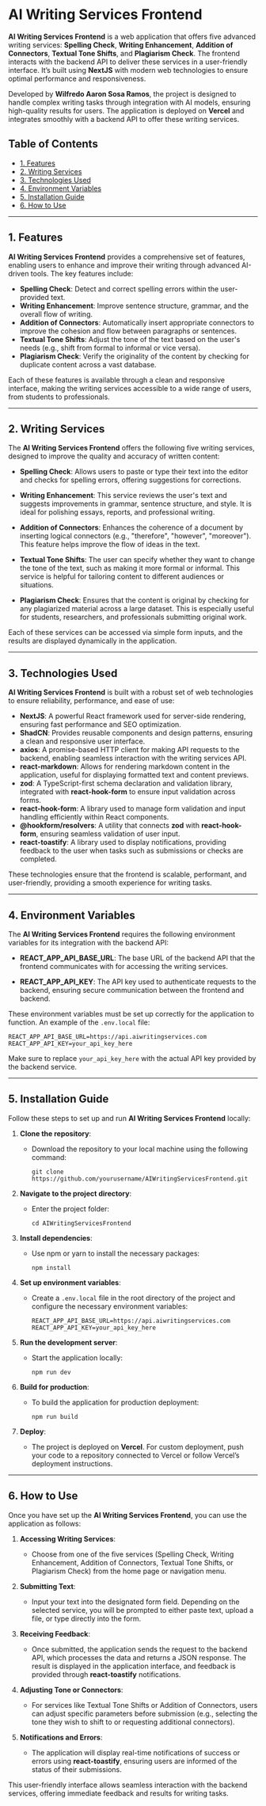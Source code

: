# AI Writing Services Frontend

**AI Writing Services Frontend** is a web application that offers five advanced writing services: **Spelling Check**, **Writing Enhancement**, **Addition of Connectors**, **Textual Tone Shifts**, and **Plagiarism Check**. The frontend interacts with the backend API to deliver these services in a user-friendly interface. It’s built using **NextJS** with modern web technologies to ensure optimal performance and responsiveness.

Developed by **Wilfredo Aaron Sosa Ramos**, the project is designed to handle complex writing tasks through integration with AI models, ensuring high-quality results for users. The application is deployed on **Vercel** and integrates smoothly with a backend API to offer these writing services.

## Table of Contents

- [1. Features](#1-features)
- [2. Writing Services](#2-writing-services)
- [3. Technologies Used](#3-technologies-used)
- [4. Environment Variables](#4-environment-variables)
- [5. Installation Guide](#5-installation-guide)
- [6. How to Use](#6-how-to-use)

---

## 1. Features

**AI Writing Services Frontend** provides a comprehensive set of features, enabling users to enhance and improve their writing through advanced AI-driven tools. The key features include:

- **Spelling Check**: Detect and correct spelling errors within the user-provided text.
- **Writing Enhancement**: Improve sentence structure, grammar, and the overall flow of writing.
- **Addition of Connectors**: Automatically insert appropriate connectors to improve the cohesion and flow between paragraphs or sentences.
- **Textual Tone Shifts**: Adjust the tone of the text based on the user's needs (e.g., shift from formal to informal or vice versa).
- **Plagiarism Check**: Verify the originality of the content by checking for duplicate content across a vast database.

Each of these features is available through a clean and responsive interface, making the writing services accessible to a wide range of users, from students to professionals.

---

## 2. Writing Services

The **AI Writing Services Frontend** offers the following five writing services, designed to improve the quality and accuracy of written content:

- **Spelling Check**: Allows users to paste or type their text into the editor and checks for spelling errors, offering suggestions for corrections.
  
- **Writing Enhancement**: This service reviews the user's text and suggests improvements in grammar, sentence structure, and style. It is ideal for polishing essays, reports, and professional writing.

- **Addition of Connectors**: Enhances the coherence of a document by inserting logical connectors (e.g., "therefore", "however", "moreover"). This feature helps improve the flow of ideas in the text.

- **Textual Tone Shifts**: The user can specify whether they want to change the tone of the text, such as making it more formal or informal. This service is helpful for tailoring content to different audiences or situations.

- **Plagiarism Check**: Ensures that the content is original by checking for any plagiarized material across a large dataset. This is especially useful for students, researchers, and professionals submitting original work.

Each of these services can be accessed via simple form inputs, and the results are displayed dynamically in the application.

---

## 3. Technologies Used

**AI Writing Services Frontend** is built with a robust set of web technologies to ensure reliability, performance, and ease of use:

- **NextJS**: A powerful React framework used for server-side rendering, ensuring fast performance and SEO optimization.
- **ShadCN**: Provides reusable components and design patterns, ensuring a clean and responsive user interface.
- **axios**: A promise-based HTTP client for making API requests to the backend, enabling seamless interaction with the writing services API.
- **react-markdown**: Allows for rendering markdown content in the application, useful for displaying formatted text and content previews.
- **zod**: A TypeScript-first schema declaration and validation library, integrated with **react-hook-form** to ensure input validation across forms.
- **react-hook-form**: A library used to manage form validation and input handling efficiently within React components.
- **@hookform/resolvers**: A utility that connects **zod** with **react-hook-form**, ensuring seamless validation of user input.
- **react-toastify**: A library used to display notifications, providing feedback to the user when tasks such as submissions or checks are completed.

These technologies ensure that the frontend is scalable, performant, and user-friendly, providing a smooth experience for writing tasks.

---

## 4. Environment Variables

The **AI Writing Services Frontend** requires the following environment variables for its integration with the backend API:

- **REACT_APP_API_BASE_URL**: The base URL of the backend API that the frontend communicates with for accessing the writing services.
  
- **REACT_APP_API_KEY**: The API key used to authenticate requests to the backend, ensuring secure communication between the frontend and backend.

These environment variables must be set up correctly for the application to function. An example of the `.env.local` file:

```env
REACT_APP_API_BASE_URL=https://api.aiwritingservices.com
REACT_APP_API_KEY=your_api_key_here
```


Make sure to replace `your_api_key_here` with the actual API key provided by the backend service.

---

## 5. Installation Guide

Follow these steps to set up and run **AI Writing Services Frontend** locally:

1. **Clone the repository**:
   - Download the repository to your local machine using the following command:
     ```
     git clone https://github.com/yourusername/AIWritingServicesFrontend.git
     ```

2. **Navigate to the project directory**:
   - Enter the project folder:
     ```
     cd AIWritingServicesFrontend
     ```

3. **Install dependencies**:
   - Use npm or yarn to install the necessary packages:
     ```
     npm install
     ```

4. **Set up environment variables**:
   - Create a `.env.local` file in the root directory of the project and configure the necessary environment variables:
     ```
     REACT_APP_API_BASE_URL=https://api.aiwritingservices.com
     REACT_APP_API_KEY=your_api_key_here
     ```

5. **Run the development server**:
   - Start the application locally:
     ```
     npm run dev
     ```

6. **Build for production**:
   - To build the application for production deployment:
     ```
     npm run build
     ```

7. **Deploy**:
   - The project is deployed on **Vercel**. For custom deployment, push your code to a repository connected to Vercel or follow Vercel’s deployment instructions.

---

## 6. How to Use

Once you have set up the **AI Writing Services Frontend**, you can use the application as follows:

1. **Accessing Writing Services**:
   - Choose from one of the five services (Spelling Check, Writing Enhancement, Addition of Connectors, Textual Tone Shifts, or Plagiarism Check) from the home page or navigation menu.

2. **Submitting Text**:
   - Input your text into the designated form field. Depending on the selected service, you will be prompted to either paste text, upload a file, or type directly into the form.

3. **Receiving Feedback**:
   - Once submitted, the application sends the request to the backend API, which processes the data and returns a JSON response. The result is displayed in the application interface, and feedback is provided through **react-toastify** notifications.

4. **Adjusting Tone or Connectors**:
   - For services like Textual Tone Shifts or Addition of Connectors, users can adjust specific parameters before submission (e.g., selecting the tone they wish to shift to or requesting additional connectors).

5. **Notifications and Errors**:
   - The application will display real-time notifications of success or errors using **react-toastify**, ensuring users are informed of the status of their submissions.

This user-friendly interface allows seamless interaction with the backend services, offering immediate feedback and results for writing tasks.
